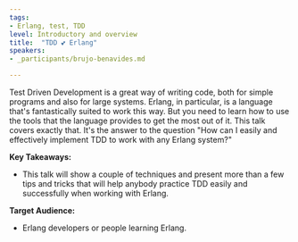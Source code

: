 ```yaml
---
tags:	
- Erlang, test, TDD
level: Introductory and overview
title: 	"TDD 💕 Erlang"
speakers: 
- _participants/brujo-benavides.md

---
```

Test Driven Development is a great way of writing code, both for simple programs and also for large systems. Erlang, in particular, is a language that's fantastically suited to work this way. But you need to learn how to use the tools that the language provides to get the most out of it.
This talk covers exactly that. It's the answer to the question "How can I easily and effectively implement TDD to work with any Erlang system?"

**Key Takeaways:**
- This talk will show a couple of techniques and present more than a few tips and tricks that will help anybody practice TDD easily and successfully when working with Erlang.

**Target Audience:**
- Erlang developers or people learning Erlang.